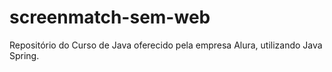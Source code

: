 # screenmatch-sem-web
Repositório do Curso de Java oferecido pela empresa Alura, utilizando Java Spring.
